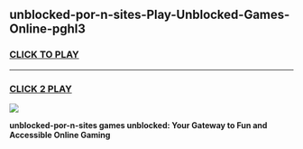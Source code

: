 
## unblocked-por-n-sites-Play-Unblocked-Games-Online-pghl3
<h3>
<a href="https://premium76.site?title=unblocked-por-n-sites&ref=25A">CLICK TO PLAY</a></h3>
<hr>

<h3>
<a href="https://premium76.site?title=unblocked-por-n-sites&ref=25A">CLICK 2 PLAY</a>
  
</h3>

<a href="https://premium76.site?title=unblocked-por-n-sites&ref=25A"><img src="https://clearcache.store/games.png"></a>


**unblocked-por-n-sites games unblocked: Your Gateway to Fun and Accessible Online Gaming**

